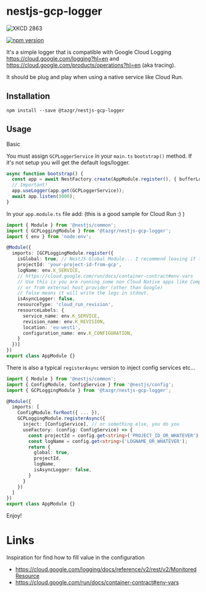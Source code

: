 # nestjs-gcp-logger

![XKCD 2863](https://imgs.xkcd.com/comics/space_typography.png)

[![npm version](https://badge.fury.io/js/@tazgr%2Fnestjs-gcp-logger.svg)](https://badge.fury.io/js/@tazgr%2Fnestjs-gcp-logger)

It's a simple logger that is compatible with Google Cloud Logging https://cloud.google.com/logging?hl=en and https://cloud.google.com/products/operations?hl=en (aka tracing).

It should be plug and play when using a native service like Cloud Run.

## Installation

`npm install --save @tazgr/nestjs-gcp-logger`

## Usage

Basic

You must assign `GCPLoggerService` in your `main.ts` `bootstrap()` method.
If it's not setup you will get the default logs/logger.

```typescript
async function bootstrap() {
  const app = await NestFactory.create(AppModule.register(), { bufferLogs: true });
  // Important!
  app.useLogger(app.get(GCPLoggerService));
  await app.listen(3000);
}
```

In your `app.module.ts` file add:
(this is a good sample for Cloud Run :) )

```typescript
import { Module } from '@nestjs/common';
import { GCPLoggingModule } from '@tazgr/nestjs-gcp-logger';
import { env } from 'node:env';

@Module({
  imports: [GCPLoggingModule.register({
    isGlobal: true, // NestJS Global Module... I recommend leaving it true.
    projectId: 'your-project-id-from-gcp',
    logName: env.K_SERVICE,
    // https://cloud.google.com/run/docs/container-contract#env-vars
    // Use this is you are running some non Cloud Native apps like Compute Engine
    // or from external host provider (other than Google)
    // false means it will write the logs in stdout.
    isAsyncLogger: false,
    resourceType: 'cloud_run_revision',
    resourceLabels: {
      service_name: env.K_SERVICE,
      revision_name: env.K_REVISION,
      location: 'eu-west1',
      configuration_name: env.K_CONFIGURATION,
    }
  })]
})
export class AppModule {}
```

There is also a typical `registerAsync` version to inject config services etc...

```typescript
import { Module } from '@nestjs/common';
import { ConfigModule, ConfigService } from '@nestjs/config';
import { GCPLoggingModule } from '@tazgr/nestjs-gcp-logger';

@Module({
  imports: [
    ConfigModule.forRoot({ ... }),
    GCPLoggingModule.registerAsync({
      inject: [ConfigService], // or something else, you do you
      useFactory: (config: ConfigService) => {
        const projectId = config.get<string>('PROJECT_ID_OR_WHATEVER');
        const logName = config.get<string>('LOGNAME_OR_WHATEVER');
        return {
          global: true,
          projectId,
          logName,
          isAsyncLogger: false,
        }
      }
    })
  ]
})
export class AppModule {}
```

Enjoy!

# Links
Inspiration for find how to fill value in the configuration
- https://cloud.google.com/logging/docs/reference/v2/rest/v2/MonitoredResource
- https://cloud.google.com/run/docs/container-contract#env-vars
